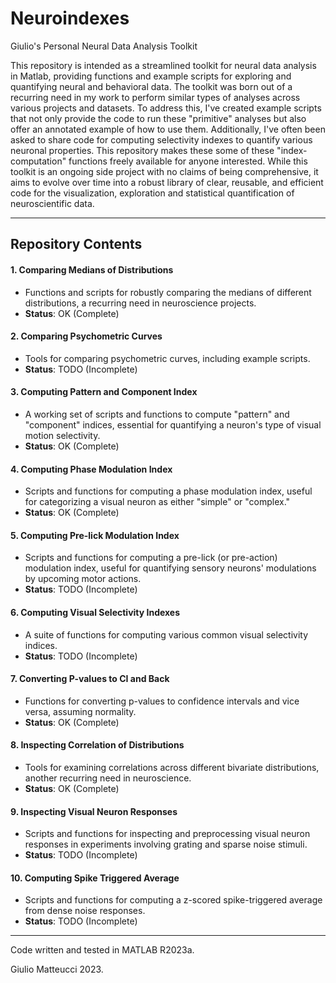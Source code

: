 # Neuroindexes

Giulio's Personal Neural Data Analysis Toolkit

This repository is intended as a streamlined toolkit for neural data analysis in Matlab, providing functions and example scripts for exploring and quantifying neural and behavioral data. The toolkit was born out of a recurring need in my work to perform similar types of analyses across various projects and datasets. To address this, I've created example scripts that not only provide the code to run these "primitive" analyses but also offer an annotated example of how to use them. Additionally, I've often been asked to share code for computing selectivity indexes to quantify various neuronal properties. This repository makes these some of these "index-computation" functions freely available for anyone interested. While this toolkit is an ongoing side project with no claims of being comprehensive, it aims to evolve over time into a robust library of clear, reusable, and efficient code for the visualization, exploration and statistical quantification of neuroscientific data.

---

## Repository Contents

#### 1. Comparing Medians of Distributions
- Functions and scripts for robustly comparing the medians of different distributions, a recurring need in neuroscience projects.
- **Status**: OK (Complete)

#### 2. Comparing Psychometric Curves
- Tools for comparing psychometric curves, including example scripts.
- **Status**: TODO (Incomplete)

#### 3. Computing Pattern and Component Index
- A working set of scripts and functions to compute "pattern" and "component" indices, essential for quantifying a neuron's type of visual motion selectivity.
- **Status**: OK (Complete)

#### 4. Computing Phase Modulation Index
- Scripts and functions for computing a phase modulation index, useful for categorizing a visual neuron as either "simple" or "complex."
- **Status**: OK (Complete)

#### 5. Computing Pre-lick Modulation Index
- Scripts and functions for computing a pre-lick (or pre-action) modulation index, useful for quantifying sensory neurons' modulations by upcoming motor actions.
- **Status**: TODO (Incomplete)

#### 6. Computing Visual Selectivity Indexes
- A suite of functions for computing various common visual selectivity indices.
- **Status**: TODO (Incomplete)

#### 7. Converting P-values to CI and Back
- Functions for converting p-values to confidence intervals and vice versa, assuming normality.
- **Status**: OK (Complete)
  
#### 8. Inspecting Correlation of Distributions
- Tools for examining correlations across different bivariate distributions, another recurring need in neuroscience.
- **Status**: OK (Complete)
  
#### 9. Inspecting Visual Neuron Responses
- Scripts and functions for inspecting and preprocessing visual neuron responses in experiments involving grating and sparse noise stimuli.
- **Status**: TODO (Incomplete)

#### 10. Computing Spike Triggered Average
- Scripts and functions for computing a z-scored spike-triggered average from dense noise responses.
- **Status**: TODO (Incomplete)

---

Code written and tested in MATLAB R2023a.

Giulio Matteucci 2023.

